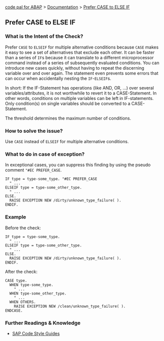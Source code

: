 [code pal for ABAP](../../README.md) > [Documentation](../check_documentation.md) > [Prefer CASE to ELSE IF](prefer-case-to-elseif.md)

## Prefer CASE to ELSE IF

### What is the Intent of the Check?

Prefer `CASE` to `ELSEIF` for multiple alternative conditions because `CASE` makes it easy to see a set of alternatives that exclude each other. It can be faster than a series of `IF`s because it can translate to a different microprocessor command instead of a series of subsequently evaluated conditions. You can introduce new cases quickly, without having to repeat the discerning variable over and over again. The statement even prevents some errors that can occur when accidentally nesting the `IF`-`ELSEIF`s.

In short: If the IF-Statement has operations (like AND, OR, …) over several variables/attributes, it is not worthwhile to revert it to a CASE-Statement. In other words, conditions on multiple variables can be left in IF-statements. Only condition(s) on single variables should be converted to a CASE-Statement. 

The threshold determines the maximum number of conditions.

### How to solve the issue?

Use `CASE` instead of `ELSEIF` for multiple alternative conditions.

### What to do in case of exception?

In exceptional cases, you can suppress this finding by using the pseudo comment `"#EC PREFER_CASE`.

```abap
IF type = type-some_type. "#EC PREFER_CASE
  " ...
ELSEIF type = type-some_other_type.
  " ...
ELSE.
  RAISE EXCEPTION NEW /dirty/unknown_type_failure( ).
ENDIF.
```

### Example

Before the check:

```abap
IF type = type-some_type.
  " ...
ELSEIF type = type-some_other_type.
  " ...
ELSE.
  RAISE EXCEPTION NEW /dirty/unknown_type_failure( ).
ENDIF.
```

After the check:

```abap
CASE type.
  WHEN type-some_type.
    " ...
  WHEN type-some_other_type.
    " ...
  WHEN OTHERS.
    RAISE EXCEPTION NEW /clean/unknown_type_failure( ).
ENDCASE.
```

### Further Readings & Knowledge

* [SAP Code Style Guides](https://github.com/SAP/styleguides/blob/master/clean-abap/CleanABAP.md#prefer-case-to-else-if-for-multiple-alternative-conditions)
